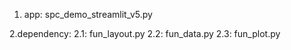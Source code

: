 1. app: spc_demo_streamlit_v5.py

2.dependency: 
 	2.1: fun_layout.py
	2.2: fun_data.py
	2.3: fun_plot.py
